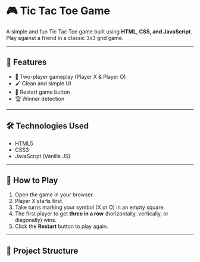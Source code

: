 # 🎮 Tic Tac Toe Game

A simple and fun Tic Tac Toe game built using **HTML, CSS, and JavaScript**.  
Play against a friend in a classic 3x3 grid game.

---

## 📌 Features
- 🎯 Two-player gameplay (Player X & Player O)
- 🖌 Clean and simple UI
- 🔄 Restart game button
- 🏆 Winner detection

---

## 🛠 Technologies Used
- HTML5
- CSS3
- JavaScript (Vanilla JS)

---

## 🚀 How to Play
1. Open the game in your browser.
2. Player X starts first.
3. Take turns marking your symbol (X or O) in an empty square.
4. The first player to get **three in a row** (horizontally, vertically, or diagonally) wins.
5. Click the **Restart** button to play again.

---

## 📂 Project Structure
